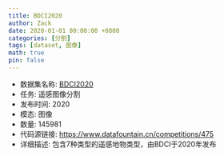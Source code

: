 ```yaml
---
title: BDCI2020
author: Zack
date: 2020-01-01 00:00:00 +0800
categories: [分割]
tags: [dataset, 图像]
math: true
pin: false
---
```

- 数据集名称: [BDCI2020](https://www.datafountain.cn/competitions/475)
- 任务: 遥感图像分割
- 发布时间: 2020
- 模态: 图像
- 数量: 145981
- 代码源链接: https://www.datafountain.cn/competitions/475
- 详细描述: 包含7种类型的遥感地物类型，由BDCI于2020年发布

